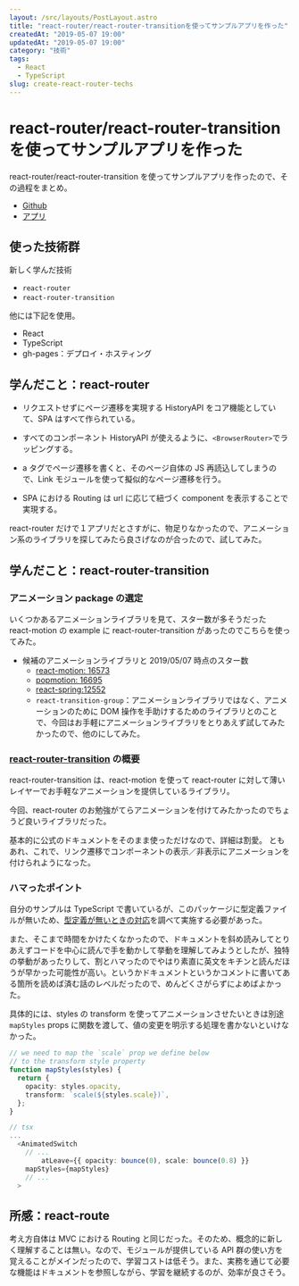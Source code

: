 ```yaml
---
layout: /src/layouts/PostLayout.astro
title: "react-router/react-router-transitionを使ってサンプルアプリを作った"
createdAt: "2019-05-07 19:00"
updatedAt: "2019-05-07 19:00"
category: "技術"
tags:
  - React
  - TypeScript
slug: create-react-router-techs
---
```


# react-router/react-router-transition を使ってサンプルアプリを作った

react-router/react-router-transition を使ってサンプルアプリを作ったので、その過程をまとめ。

- [Github](https://github.com/snamiki1212/react-router-techs)
- [アプリ](https://snamiki1212.github.io/react-router-techs/)

## 使った技術群

新しく学んだ技術

- `react-router`
- `react-router-transition`

他には下記を使用。

- React
- TypeScript
- gh-pages：デプロイ・ホスティング

## 学んだこと：react-router

- リクエストせずにページ遷移を実現する HistoryAPI をコア機能としていて、SPA はすべて作られている。
- すべてのコンポーネント HistoryAPI が使えるように、`<BrowserRouter>`でラッピングする。

- a タグでページ遷移を書くと、そのページ自体の JS 再読込してしまうので、Link モジュールを使って擬似的なページ遷移を行う。

- SPA における Routing は url に応じて紐づく component を表示することで実現する。

react-router だけで１アプリだとさすがに、物足りなかったので、アニメーション系のライブラリを探してみたら良さげなのが合ったので、試してみた。

## 学んだこと：react-router-transition

### アニメーション package の選定

いくつかあるアニメーションライブラリを見て、スター数が多そうだった react-motion の example に react-router-transition があったのでこちらを使ってみた。

- 候補のアニメーションライブラリと 2019/05/07 時点のスター数
  - [react-motion: 16573](https://github.com/chenglou/react-motion)
  - [popmotion: 16695](https://github.com/popmotion/popmotion)
  - [react-spring:12552](https://github.com/react-spring/react-spring)
  - `react-transition-group`：アニメーションライブラリではなく、アニメーションのために DOM 操作を手助けするためのライブラリとのことで、今回はお手軽にアニメーションライブラリをとりあえず試してみたかったので、他のにしてみた。

### [react-router-transition](https://github.com/maisano/react-router-transition) の概要

react-router-transition は、react-motion を使って react-router に対して薄いレイヤーでお手軽なアニメーションを提供しているライブラリ。

今回、react-router のお勉強がてらアニメーションを付けてみたかったのでちょうど良いライブラリだった。

基本的に公式のドキュメントをそのまま使っただけなので、詳細は割愛。
ともあれ、これで、リンク遷移でコンポーネントの表示／非表示にアニメーションを付けられようになった。

### ハマったポイント

自分のサンプルは TypeScript で書いているが、このパッケージに型定義ファイルが無いため、[型定義が無いときの対応](https://qiita.com/Nossa/items/726cc3e67527e896ed1e)を調べて実施する必要があった。

また、そこまで時間をかけたくなかったので、ドキュメントを斜め読みしてとりあえずコードを中心に読んで手を動かして挙動を理解してみようとしたが、独特の挙動があったりして、割とハマったのでやはり素直に英文をキチンと読んだほうが早かった可能性が高い。というかドキュメントというかコメントに書いてある箇所を読めば済む話のレベルだったので、めんどくさがらずによめばよかった。

具体的には、styles の transform を使ってアニメーションさせたいときは別途`mapStyles` props に関数を渡して、値の変更を明示する処理を書かないといけなかった。

```typescript
// we need to map the `scale` prop we define below
// to the transform style property
function mapStyles(styles) {
  return {
    opacity: styles.opacity,
    transform: `scale(${styles.scale})`,
  };
}

// tsx
...
  <AnimatedSwitch
  	// ...
		atLeave={{ opacity: bounce(0), scale: bounce(0.8) }}
    mapStyles={mapStyles}
    // ...
  >
```

## 所感：react-route

考え方自体は MVC における Routing と同じだった。そのため、概念的に新しく理解することは無い。なので、モジュールが提供している API 群の使い方を覚えることがメインだったので、学習コストは低そう。また、実務を通じて必要な機能はドキュメントを参照しながら、学習を継続するのが、効率が良さそう。
